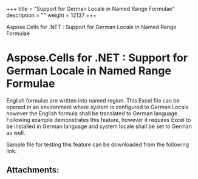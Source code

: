+++
title = "Support for German Locale in Named Range Formulae" 
description = "" 
weight = 12137 
+++

Aspose.Cells for .NET : Support for German Locale in Named Range Formulae  

# Aspose.Cells for .NET : Support for German Locale in Named Range Formulae


English formulae are written into named region. This Excel file can be opened in an environment where system is configured to German Locale however the English formula shall be translated to German language. Following example demonstrates this feature, however it requires Excel to be installed in German language and system locale shall be set to German as well.

Sample file for testing this feature can be downloaded from the following link:


## Attachments:


